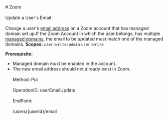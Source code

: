 <br>#     Zoom</br>
<br>Update a User's Email</br>
<br>Change a user's [email address](https://support.zoom.us/hc/en-us/articles/201362563-How-Do-I-Change-the-Email-on-My-Account-) on a Zoom account that has managed domain set up.If the Zoom Account in which the user belongs, has multiple [managed domains](https://support.zoom.us/hc/en-us/articles/203395207-What-is-Managed-Domain-), the email to be updated must match one of the managed domains.
**Scopes:** `user:write:admin` `user:write`

**Prerequisite:**
* Managed domain must be enabled in the account.
* The new email address should not already exist in Zoom.</br>
<br>Method: Put</br>
<br>OperationID: userEmailUpdate</br>
<br>EndPoint:</br>
<br>/users/{userId}/email</br>
